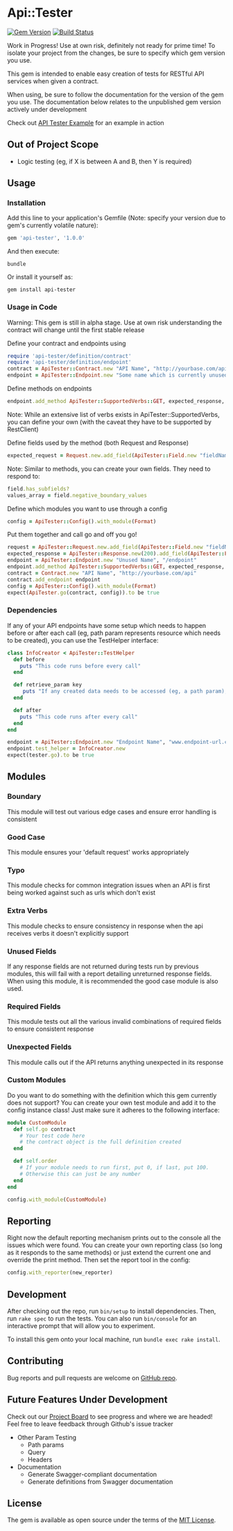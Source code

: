# Api::Tester

[![Gem Version](https://badge.fury.io/rb/api-tester.svg)](https://badge.fury.io/rb/api-tester)
[![Build Status](https://github.com/araneforseti/api-tester/workflows/Test/badge.svg)](https://github.com/araneforseti/api-tester/actions?query=workflow%3ATest+branch%3Amaster)

Work in Progress! Use at own risk, definitely not ready
for prime time! To isolate your project from the changes, be sure to specify which gem version you use.

This gem is intended to enable easy creation of tests for
RESTful API services when given a contract.

When using, be sure to follow the documentation for the version of the gem you use. The documentation below
relates to the unpublished gem version actively under development

Check out [API Tester Example](https://github.com/araneforseti/example_api-tester) for an example in action

## Out of Project Scope

- Logic testing (eg, if X is between A and B, then Y is required)

## Usage

### Installation

Add this line to your application's Gemfile (Note: specify your version due to gem's currently volatile nature):

```ruby
gem 'api-tester', '1.0.0'
```

And then execute:

    bundle

Or install it yourself as:

    gem install api-tester

### Usage in Code

Warning: This gem is still in alpha stage. Use at own risk
understanding the contract will change until the first
stable release

Define your contract and endpoints using

```ruby
require 'api-tester/definition/contract'
require 'api-tester/definition/endpoint'
contract = ApiTester::Contract.new "API Name", "http://yourbase.com/api"
endpoint = ApiTester::Endpoint.new "Some name which is currently unused", "/endpoint"
```

Define methods on endpoints

```ruby
endpoint.add_method ApiTester::SupportedVerbs::GET, expected_response, expected_request
```

Note: While an extensive list of verbs exists in ApiTester::SupportedVerbs, you can define your own (with the caveat they have to be supported by RestClient)

Define fields used by the method (both Request and Response)

```ruby
expected_request = Request.new.add_field(ApiTester::Field.new "fieldName")
```

Note: Similar to methods, you can create your own fields.
They need to respond to:

```ruby
field.has_subfields?
values_array = field.negative_boundary_values
```

Define which modules you want to use through a config

```ruby
config = ApiTester::Config().with_module(Format)
```

Put them together and call go and off you go!

```ruby
request = ApiTester::Request.new.add_field(ApiTester::Field.new "fieldName")
expected_response = ApiTester::Response.new(200).add_field(ApiTester::Field.new "fieldName")
endpoint = ApiTester::Endpoint.new "Unused Name", "/endpoint"
endpoint.add_method ApiTester::SupportedVerbs::GET, expected_response, request
contract = Contract.new "API Name", "http://yourbase.com/api"
contract.add_endpoint endpoint
config = ApiTester::Config().with_module(Format)
expect(ApiTester.go(contract, config)).to be true

```

### Dependencies

If any of your API endpoints have some setup which needs to happen before or after each call (eg, path param represents resource which needs to be created), you can use the TestHelper interface:

```ruby
class InfoCreator < ApiTester::TestHelper
  def before
    puts "This code runs before every call"
  end

  def retrieve_param key
     puts "If any created data needs to be accessed (eg, a path param), allow it to be retrieved here"
  end

  def after
    puts "This code runs after every call"
  end
end

endpoint = ApiTester::Endpoint.new "Endpoint Name", "www.endpoint-url.com"
endpoint.test_helper = InfoCreator.new
expect(tester.go).to be true
```  

## Modules

### Boundary

This module will test out various edge cases and
ensure error handling is consistent

### Good Case

This module ensures your 'default request' works
appropriately

### Typo

This module checks for common integration issues when an
API is first being worked against such as urls which don't
exist

### Extra Verbs

This module checks to ensure consistency in response when
the api receives verbs it doesn't explicitly support

### Unused Fields

If any response fields are not returned during tests run
by previous modules, this will fail with a report
detailing unreturned response fields. When using this
module, it is recommended the good case module is also
used.

### Required Fields

This module tests out all the various invalid combinations of required fields to ensure consistent response

### Unexpected Fields

This module calls out if the API returns anything unexpected in its response

### Custom Modules

Do you want to do something with the definition which this gem currently does not support?
You can create your own test module and add it to the config instance class!
Just make sure it adheres to the following interface:

```ruby
module CustomModule
  def self.go contract
    # Your test code here
    # the contract object is the full definition created
  end

  def self.order
    # If your module needs to run first, put 0, if last, put 100.
    # Otherwise this can just be any number
  end
end  

config.with_module(CustomModule)
```

## Reporting

Right now the default reporting mechanism prints out to
the console all the issues which were found. You can
create your own reporting class (so long as it responds
to the same methods) or just extend the current one and
override the print method. Then set the report
tool in the config:

```ruby
config.with_reporter(new_reporter)
```

## Development

After checking out the repo, run `bin/setup` to install
dependencies. Then, run `rake spec` to run the tests.
You can also run `bin/console` for an interactive prompt
that will allow you to experiment.

To install this gem onto your local machine,
run `bundle exec rake install`.

## Contributing

Bug reports and pull requests are welcome on [GitHub repo](https://github.com/araneforseti/api-tester).

## Future Features Under Development

Check out our [Project Board](https://github.com/araneforseti/api-tester/projects/1) to see progress and where we are headed!
Feel free to leave feedback through Github's issue tracker

- Other Param Testing
  - Path params
  - Query
  - Headers
- Documentation
  - Generate Swagger-compliant documentation
  - Generate definitions from Swagger documentation

## License

The gem is available as open source under the terms
of the [MIT License](http://opensource.org/licenses/MIT).
